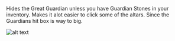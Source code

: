 Hides the Great Guardian unless you have Guardian Stones in your inventory.
Makes it alot easier to click some of the altars. Since the Guardians hit box is way to big. 

![alt text](https://user-images.githubusercontent.com/116796381/251772042-5bbf052c-76a9-49fa-badd-11623689ca44.png)
